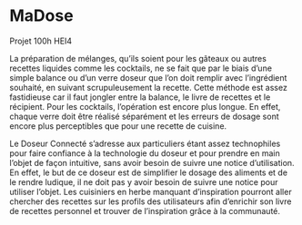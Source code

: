 # MaDose
Projet 100h HEI4

La préparation de mélanges, qu’ils soient pour les gâteaux ou autres recettes liquides comme les cocktails,
ne se fait que par le biais d’une simple balance ou d’un verre doseur que l’on doit remplir avec l’ingrédient souhaité,
en suivant scrupuleusement la recette. Cette méthode est assez fastidieuse car il faut jongler entre la balance,
le livre de recettes et le récipient. Pour les cocktails, l’opération est encore plus longue.
En effet, chaque verre doit être réalisé séparément et les erreurs de dosage sont encore plus perceptibles que pour une recette de cuisine.

Le Doseur Connecté s’adresse aux particuliers étant assez technophiles pour faire confiance à la technologie du doseur et pour prendre en main l’objet de façon intuitive, sans avoir besoin de suivre une notice d’utilisation.
En effet, le but de ce doseur est de simplifier le dosage des aliments et de le rendre ludique, il ne doit pas y avoir besoin de suivre une notice pour utiliser l’objet.
Les cuisiniers en herbe manquant d’inspiration pourront aller chercher des recettes sur les profils des utilisateurs afin d’enrichir son livre de recettes personnel et trouver de l’inspiration grâce à la communauté.
